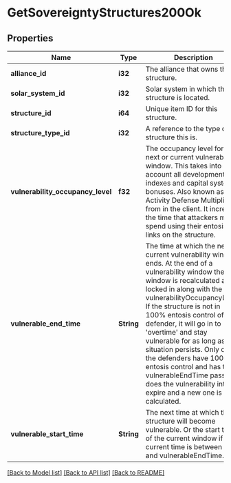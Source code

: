 # GetSovereigntyStructures200Ok

## Properties
Name | Type | Description | Notes
------------ | ------------- | ------------- | -------------
**alliance_id** | **i32** | The alliance that owns the structure.  | [default to null]
**solar_system_id** | **i32** | Solar system in which the structure is located.  | [default to null]
**structure_id** | **i64** | Unique item ID for this structure. | [default to null]
**structure_type_id** | **i32** | A reference to the type of structure this is.  | [default to null]
**vulnerability_occupancy_level** | **f32** | The occupancy level for the next or current vulnerability window. This takes into account all development indexes and capital system bonuses. Also known as Activity Defense Multiplier from in the client. It increases the time that attackers must spend using their entosis links on the structure.  | [optional] [default to null]
**vulnerable_end_time** | **String** | The time at which the next or current vulnerability window ends. At the end of a vulnerability window the next window is recalculated and locked in along with the vulnerabilityOccupancyLevel. If the structure is not in 100% entosis control of the defender, it will go in to &#39;overtime&#39; and stay vulnerable for as long as that situation persists. Only once the defenders have 100% entosis control and has the vulnerableEndTime passed does the vulnerability interval expire and a new one is calculated.  | [optional] [default to null]
**vulnerable_start_time** | **String** | The next time at which the structure will become vulnerable. Or the start time of the current window if current time is between this and vulnerableEndTime.  | [optional] [default to null]

[[Back to Model list]](../README.md#documentation-for-models) [[Back to API list]](../README.md#documentation-for-api-endpoints) [[Back to README]](../README.md)


